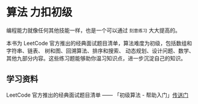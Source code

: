 # 算法 力扣初级

编程能力就像任何其他技能一样，也是一个可以通过 `刻意练习` 大大提高的。

本书为 LeetCode 官方推出的经典面试题目清单，算法难度为初级，包括数组和字符串、链表、 树和图、回溯算法、排序和搜索、 动态规划、设计问题、数学、其他九部分内容。这些练习题能够助你温习知识点，进一步沉淀自己的知识。

## 学习资料

LeetCode 官方推出的经典面试题目清单 —— 「初级算法 - 帮助入门」[传送门](https://leetcode.cn/leetbook/detail/top-interview-questions-easy/)
